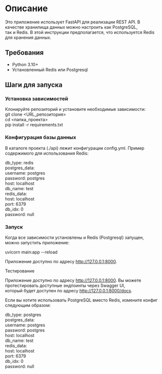 # Описание
Это приложение использует FastAPI для реализации REST API. В качестве хранилища данных можно настроить как PostgreSQL,  
так и Redis. В этой инструкции предполагается, что используется Redis для хранения данных.

## Требования
- Python 3.10+
- Установленный Redis или Postgresql

## Шаги для запуска  

### Установка зависимостей  

Клонируйте репозиторий и установите необходимые зависимости:  
git clone <URL_репозитория>  
cd <папка_проекта>  
pip install -r requirements.txt  

### Конфигурация базы данных

В каталоге проекта (./api) лежит конфигурации config.yml. Пример содержимого для использования Redis:  

db_type: redis  
postgres_data:  
  username: postgres  
  password: postgres  
  host: localhost  
  db_name: test  
redis_data:  
  host: localhost  
  port: 6379  
  db_idx: 0  
  password: null  

### Запуск  
Когда все зависимости установлены и Redis (Postgresql) запущен, можно запустить приложение:  

uvicorn main:app --reload  

Приложение доступно по адресу http://127.0.0.1:8000.

Тестирование

Приложение доступно по адресу http://127.0.0.1:8000. Вы можете протестировать доступные эндпоинты через Swagger UI,  
который будет доступен по адресу http://127.0.0.1:8000/docs.  

Если вы хотите использовать PostgreSQL вместо Redis, измените конфиг следующим образом:  
 
db_type: postgres  
postgres_data:  
  username: postgres  
  password: postgres  
  host: localhost  
  db_name: test  
redis_data:  
  host: localhost  
  port: 6379  
  db_idx: 0  
  password: null  
